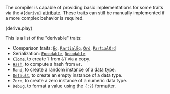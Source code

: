 The compiler is capable of providing basic implementations for some traits via
the `#[derive]` [attribute][attribute]. These traits can still be
manually implemented if a more complex behavior is required.

{derive.play}

This is a list of the "derivable" traits:
* Comparison traits:
  [`Eq`][eq],
  [`PartialEq`][partial-eq],
  [`Ord`][ord],
  [`PartialOrd`][partial-ord]
* Serialization:
  [`Encodable`][encodable],
  [`Decodable`][decodable]
* [`Clone`][clone],
  to create `T` from `&T` via a copy.
* [`Hash`][hash], to
  compute a hash from `&T`.
* `Rand`, to
  create a random instance of a data type.
* [`Default`][default],
  to create an empty instance of a data type.
* `Zero`, to
  create a zero instance of a numeric data type.
* [`Debug`][debug], to
  format a value using the `{:?}` formatter.

[attribute]: /attribute.html
[eq]: http://doc.rust-lang.org/std/cmp/trait.Eq.html
[partial-eq]: http://doc.rust-lang.org/std/cmp/trait.PartialEq.html
[ord]: http://doc.rust-lang.org/std/cmp/trait.Ord.html
[partial-ord]: http://doc.rust-lang.org/std/cmp/trait.PartialOrd.html
[encodable]: http://doc.rust-lang.org/serialize/trait.Encodable.html
[decodable]: http://doc.rust-lang.org/serialize/trait.Decodable.html
[clone]: http://doc.rust-lang.org/std/clone/trait.Clone.html
[hash]: http://doc.rust-lang.org/std/hash/trait.Hash.html
[default]: http://doc.rust-lang.org/std/default/trait.Default.html
[debug]: http://doc.rust-lang.org/std/fmt/trait.Debug.html

